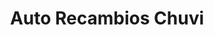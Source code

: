 ---
title: "Auto Recambios Chuvi"
url: /villalba-del-alcor/auto-recambios-chuvi/
shop: Autoteile
---